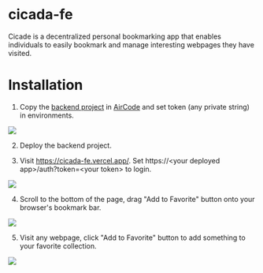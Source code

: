 # cicada-fe

Cicade is a decentralized personal bookmarking app that enables individuals to easily bookmark and manage interesting webpages they have visited.

# Installation

1. Copy the [backend project](https://aircode.cool/w6uizm6x3c) in [AirCode](https://aircode.io) and set token (any private string) in environments.

![](https://pkxfpp.hk.aircodecdn.com/1689834236189.1689834293088_yu16pyq1g1.jpg)

2. Deploy the backend project.

3. Visit https://cicada-fe.vercel.app/. Set https://&lt;your deployed app&gt;/auth?token=&lt;your token&gt; to login.

![](https://pkxfpp.hk.aircodecdn.com/1689834533762.1689834549424_ij0nb9jjkme.jpg)

4. Scroll to the bottom of the page, drag "Add to Favorite" button onto your browser's bookmark bar.

![](https://pkxfpp.hk.aircodecdn.com/Jul-20-202314-45-40.1689835607581_ffvq1uetiw.gif)

5. Visit any webpage, click "Add to Favorite" button to add something to your favorite collection.

![](https://pkxfpp.hk.aircodecdn.com/Jul-20-202314-49-57.1689835859647_4x8mw4s4g3l.gif)
